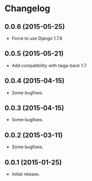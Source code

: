 # Changelog #


## 0.0.6 (2015-05-25)
- Force to use Django 1.7.8


## 0.0.5 (2015-05-21)
- Add compatibility with taiga-back 1.7.


## 0.0.4 (2015-04-15)
- Some bugfixes.


## 0.0.3 (2015-04-15)
- Some bugfixes.


## 0.0.2 (2015-03-11)
- Some bugfixes.


## 0.0.1 (2015-01-25)
- Initial release.
